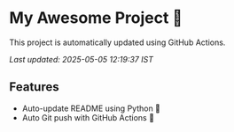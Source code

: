 # My Awesome Project 🚀

This project is automatically updated using GitHub Actions.

_Last updated: 2025-05-05 12:19:37 IST_

## Features
- Auto-update README using Python 🐍
- Auto Git push with GitHub Actions 🤖

